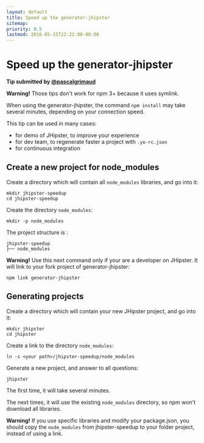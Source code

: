 ```yaml
---
layout: default
title: Speed up the generator-jhipster
sitemap:
priority: 0.5
lastmod: 2016-05-15T22:22:00-00:00
---
```


# Speed up the generator-jhipster

__Tip submitted by [@pascalgrimaud](https://github.com/pascalgrimaud)__

**Warning!** Those tips don't work for npm 3+ because it uses symlink.

When using the generator-jhipster, the command `npm install` may take several minutes, depending on your connection speed.

This tip can be used in many cases:

- for demo of JHipster, to improve your experience
- for dev team, to regenerate faster a project with `.yo-rc.json`
- for continuous integration

## Create a new project for node_modules

Create a directory which will contain all `node_modules` libraries, and go into it:

```
mkdir jhipster-speedup
cd jhipster-speedup
```

Create the directory `node_modules`:

```
mkdir -p node_modules
```

The project structure is :

    jhipster-speedup
    ├── node_modules


**Warning!** Use this next command only if your are a developer on JHipster. It will link to your fork project of generator-jhipster:

```
npm link generator-jhipster
```

## Generating projects

Create a directory which will contain your new JHipster project, and go into it:

```
mkdir jhipster
cd jhipster
```

Create a link to the directory `node_modules`:

```
ln -s <your path>/jhipster-speedup/node_modules
```

Generate a new project, and answer to all questions:

```
jhipster
```

The first time, it will take several minutes.

The next times, it will use the existing `node_modules` directory, so npm won't download all libraries.

**Warning!** If you use specific libraries and modify your package.json, you should copy the `node_modules`
from jhipster-speedup to your folder project, instead of using a link.
